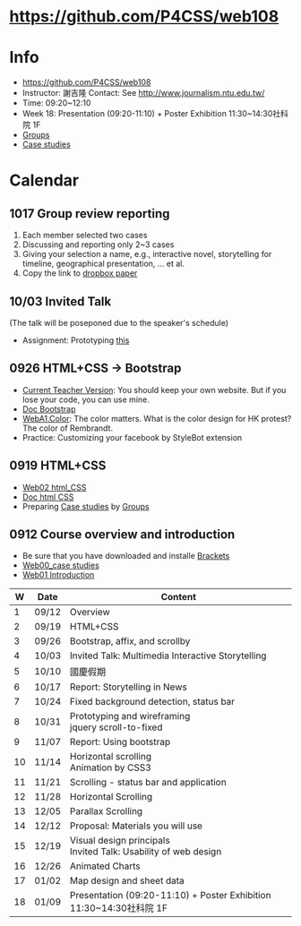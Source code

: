 # https://github.com/P4CSS/web108

# Info
<!--
* [Dropbox link](https://www.dropbox.com/sh/z0i278fngz4322l/AACTWwNuyyAfH-28iX40J-9Qa?dl=0) to download all course materials%}
* Webpage outcome http://homepage.ntu.edu.tw/~jerryhsieh/web
-->
* https://github.com/P4CSS/web108
* Instructor: 謝吉隆 Contact: See http://www.journalism.ntu.edu.tw/
* Time: 09:20~12:10
* Week 18: Presentation (09:20-11:10) + Poster Exhibition 11:30~14:30社科院 1F
* [Groups](https://paper.dropbox.com/doc/Web108-Groups--AlDEsLAtf6I49gVG8ctA0JClAQ-HxDR3rnP5BPjJj47VioY4)
* [Case studies](https://paper.dropbox.com/doc/Web108-Case-Studies--AlB3JDMhctHEMKRbPlkF2oxzAg-KvOG2nIwdD1yHxZOhAgAI)
<!--
# Student works
* [Scrolling webpage case studies](https://paper.dropbox.com/doc/Web107-case-studies--ARHgyEtvh47GRtnA4Ta~LOy1AQ-ONwKODVzyMYupUJxfh8Ce): please help to update and upload your case studies.
* [fixed background](https://paper.dropbox.com/doc/web107-practice--ARFO4x1Gb40BVdL1ivAKIbyrAg-cSzbAZBdjuXta1wRAosY6)
-->
# Calendar
## 1017 Group review reporting
1. Each member selected two cases
2. Discussing and reporting only 2~3 cases
3. Giving your selection a name, e.g., interactive novel, storytelling for timeline, geographical presentation, ... et al.
4. Copy the link to [dropbox paper](https://paper.dropbox.com/doc/Web108-Case-Studies--AlceZH~4unLDQ~Mv1YpD8tYZAg-KvOG2nIwdD1yHxZOhAgAI)

## 10/03 Invited Talk
(The talk will be poseponed due to the speaker's schedule)
- Assignment: Prototyping [this](http://bunkai-kei.com/special/Elect-LO-nica/)

## 0926 HTML+CSS -> Bootstrap
* [Current Teacher Version](https://www.dropbox.com/sh/n4pn9zpyiavh3gf/AAD58ZtHG0_oVbHw8721UQ0ta?dl=0): You should keep your own website. But if you lose your code, you can use mine.
* [Doc Bootstrap](https://docs.google.com/document/d/1EBkAkP1HZaHGYkUD3WI77NUen4n3cZfMK5wgONU9uSk/edit?usp=sharing)
* [WebA1.Color](https://docs.google.com/presentation/d/e/2PACX-1vQntCcJS2Yc8Umvq10Ofyyd9n8pnau9p0bOyjgF56eJYlk28OOlB0EKiv9nes1e3mq7XB_LziGWgXtx/pub?start=false&loop=false&delayms=3000&slide=id.g63b0e7c8d4_0_0): The color matters. What is the color design for HK protest? The color of Rembrandt.
* Practice: Customizing your facebook by StyleBot extension

## 0919 HTML+CSS
* [Web02 html_CSS](https://docs.google.com/presentation/d/e/2PACX-1vREyxX9qnkQlH0DRddpxHWR0d8F-CtyFppr6dB1GXkUj8kmNDSUirNouyWRNIv-t_SJJDtjQ9vzspt8/pub?start=false&loop=false&delayms=3000)
* [Doc html CSS](https://docs.google.com/document/d/1sWChYvnCW2zRlWbHY1pVhDYczMBKNH6i1koZNG7IdQs/edit?usp=sharing)
* Preparing [Case studies](https://paper.dropbox.com/doc/Web108-Case-Studies--AlB3JDMhctHEMKRbPlkF2oxzAg-KvOG2nIwdD1yHxZOhAgAI) by [Groups](https://paper.dropbox.com/doc/Web108-Groups--AlDEsLAtf6I49gVG8ctA0JClAQ-HxDR3rnP5BPjJj47VioY4)

## 0912 Course overview and introduction
* Be sure that you have downloaded and installe [Brackets](http://brackets.io/)
* [Web00_case studies](https://docs.google.com/presentation/d/e/2PACX-1vROGOYmFaNxuFvGnta79LwJlu9FTrHj-nM1fDHFtYRKo_Gnlu9_cFWEo6JgTYQn_gQERJX2rPFm9PCP/pub?start=false&loop=false&delayms=3000)
* [Web01 Introduction](https://docs.google.com/presentation/d/e/2PACX-1vSn4136pWlNea1Kn79F73lE4UU7zpbFRatmnwG7LsLrxsqK71zlC8L7J9iT8cct5aavfONB3IoFqN7K/pub?start=false&loop=false&delayms=3000)

| W  | Date  | Content                                                           |
| -- | ----- | ----------------------------------------------------------------- |
| 1  | 09/12 | Overview                                                          |
| 2  | 09/19 | HTML+CSS                                                          |
| 3  | 09/26 | Bootstrap, affix, and scrollby                                    |
| 4  | 10/03 | Invited Talk: Multimedia Interactive Storytelling                 |
| 5  | 10/10 | 國慶假期                                                            |
| 6  | 10/17 | Report: Storytelling in News                                      |
| 7  | 10/24 | Fixed background detection, status bar                            |
| 8  | 10/31 | Prototyping and wireframing<br>jquery scroll-to-fixed             |
| 9  | 11/07 | Report: Using bootstrap                                           |
| 10 | 11/14 | Horizontal scrolling<br>Animation by CSS3                         |
| 11 | 11/21 | Scrolling - status bar and application                            |
| 12 | 11/28 | Horizontal Scrolling                                              |
| 13 | 12/05 | Parallax Scrolling                                                |
| 14 | 12/12 | Proposal: Materials you will use                                  |
| 15 | 12/19 | Visual design principals<br>Invited Talk: Usability of web design |
| 16 | 12/26 | Animated Charts                                                   |
| 17 | 01/02 | Map design and sheet data                                         |
| 18 | 01/09 | Presentation (09:20-11:10) + Poster Exhibition 11:30~14:30社科院 1F  |



<!--
* 11/26 - Scrollspy detection 
* 12/03 - Map design + case sharing by TA
* 12/10 - Proposal: Materials you will use 
* 12/17 - Parallax scrolling
* 12/24 - Invited Speech: Google analytics by Hans (confirmed)
* 12/31 - 彈性放假 
* 01/07 - Final Presentation
## 12/17 map design and sheet data
* [Map design using mapboax and d3.js](https://docs.google.com/presentation/d/197O7V94ZsUU3nUCW9ARyPqx1gWVwEQKirEMgs8DIPE0/edit?usp=sharing)
* [Reading JSON and CSV by jquery](https://docs.google.com/document/d/1hmC9_q1aDARQ-Vx2lKMoZGy4lDS-4nfiRS9A29L1Aoo/edit?usp=sharing)
## 12/03 Horizontal Scrolling and Scrollspy detection
* [Image processing for dummies](https://docs.google.com/presentation/d/e/2PACX-1vT8bdqWsysJ4KvQT02B6ZrPC5XDVhOjsPouZV3HX2CiPvAXHhU1wc1YoCkCHYnnPY8uCKOSnjPFssxd/pub?start=false&loop=false&delayms=3000)
* Next week: Preparing and presenting some of your image materials.
## 11/26 Scrollspy detection
## 11/19 - Animation by CSS3
* [Doc: jquery](https://drive.google.com/open?id=1qQyLEJG29nCZR1ZKQWJexTJ1O1I1zhn47SlVcDZOxgM)
## 1112 scrolling - status bar
* [Scrolling](https://docs.google.com/presentation/d/1s8RWoxJKCzX4ukLY6PVBvPKxZx5iLZ1DwCDXcrQvJvs/edit?usp=sharing)
## 1105 Prototyping and wireframing (Invited instruction)
## 1010 Vacation
* [prototyping](https://docs.google.com/presentation/d/e/2PACX-1vRnXahVH_yKDR9cEo2TbVj3_vOkomZZdjwPLwZ2RFW-XHb9AJxmDozG9DISXNT_QRZazS-x0H_nQpZf/pub?start=false&loop=false&delayms=3000)
* [jquery](https://docs.google.com/presentation/d/1iWIAoMnbvtgwPHHHnFD80qOdCXqRLVIle99X5kaB9sk/edit?usp=sharing)
* [Scrolling](https://docs.google.com/presentation/d/1s8RWoxJKCzX4ukLY6PVBvPKxZx5iLZ1DwCDXcrQvJvs/edit?usp=sharing)
## 1003 Fixed background
* [Scrolling](https://docs.google.com/presentation/d/e/2PACX-1vSzLjy8eWHL7_bh2wHjdOhiycpcPapZqTJTEs5wozhzcSVdeD9JglH-tAv0ypgk-HiivUtm3ijJhFveJ/pub?start=false&loop=false&delayms=3000)
-->
